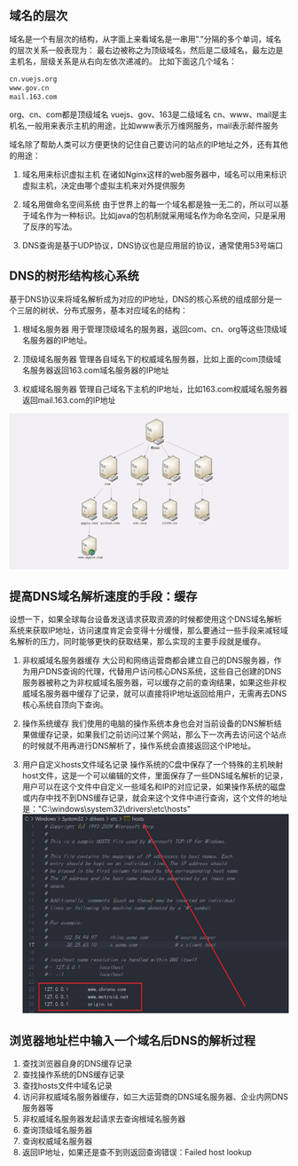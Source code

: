 ## 域名的层次
域名是一个有层次的结构，从字面上来看域名是一串用"."分隔的多个单词，域名的层次关系一般表现为：
最右边被称之为顶级域名，然后是二级域名，最左边是主机名，层级关系是从右向左依次递减的。
比如下面这几个域名：
```
cn.vuejs.org
www.gov.cn
mail.163.com
```
org、cn、com都是顶级域名
vuejs、gov、163是二级域名
cn、www、mail是主机名,一般用来表示主机的用途，比如www表示万维网服务，mail表示邮件服务

域名除了帮助人类可以方便更快的记住自己要访问的站点的IP地址之外，还有其他的用途：
1. 域名用来标识虚拟主机
在诸如Nginx这样的web服务器中，域名可以用来标识虚拟主机，决定由哪个虚拟主机来对外提供服务

2. 域名用做命名空间系统
由于世界上的每一个域名都是独一无二的，所以可以基于域名作为一种标识。比如java的包机制就采用域名作为命名空间，只是采用了反序的写法。

3. DNS查询是基于UDP协议，DNS协议也是应用层的协议，通常使用53号端口
## DNS的树形结构核心系统
基于DNS协议来将域名解析成为对应的IP地址，DNS的核心系统的组成部分是一个三层的树状、分布式服务，基本对应域名的结构：

1. 根域名服务器
用于管理顶级域名的服务器，返回com、cn、org等这些顶级域名服务器的IP地址。

2. 顶级域名服务器
管理各自域名下的权威域名服务器，比如上面的com顶级域名服务器返回163.com域名服务器的IP地址

3. 权威域名服务器
管理自己域名下主机的IP地址，比如163.com权威域名服务器返回mail.163.com的IP地址

![](../images/DNS域名解析过程详解_files/1.jpg)

## 提高DNS域名解析速度的手段：缓存
设想一下，如果全球每台设备发送请求获取资源的时候都使用这个DNS域名解析系统来获取IP地址，访问速度肯定会变得十分缓慢，那么要通过一些手段来减轻域名解析的压力，同时能够更快的获取结果，那么实现的主要手段就是缓存。

1. 非权威域名服务器缓存
大公司和网络运营商都会建立自己的DNS服务器，作为用户DNS查询的代理，代替用户访问核心DNS系统，这些自己创建的DNS服务器被称之为非权威域名服务器，可以缓存之前的查询结果，如果这些非权威域名服务器中缓存了记录，就可以直接将IP地址返回给用户，无需再去DNS核心系统自顶向下查询。

2. 操作系统缓存
我们使用的电脑的操作系统本身也会对当前设备的DNS解析结果做缓存记录，如果我们之前访问过某个网站，那么下一次再去访问这个站点的时候就不用再进行DNS解析了，操作系统会直接返回这个IP地址。

3. 用户自定义hosts文件域名记录
操作系统的C盘中保存了一个特殊的主机映射host文件，这是一个可以编辑的文件，里面保存了一些DNS域名解析的记录，用户可以在这个文件中自定义一些域名和IP的对应记录，如果操作系统的磁盘或内存中找不到DNS缓存记录，就会来这个文件中进行查询，这个文件的地址是："C:\windows\system32\drivers\etc\hosts"
![](../images/DNS域名解析过程详解_files/2.jpg)

## 浏览器地址栏中输入一个域名后DNS的解析过程
1. 查找浏览器自身的DNS缓存记录
2. 查找操作系统的DNS缓存记录
3. 查找hosts文件中域名记录
4. 访问非权威域名服务器缓存，如三大运营商的DNS域名服务器、企业内网DNS服务器等
5. 非权威域名服务器发起请求去查询根域名服务器
6. 查询顶级域名服务器
7. 查询权威域名服务器
8. 返回IP地址，如果还是查不到则返回查询错误：Failed host lookup